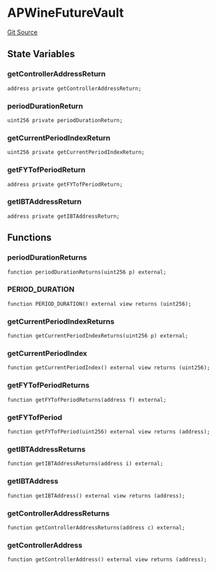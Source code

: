 # APWineFutureVault
[Git Source](https://github.com/Swivel-Finance/illuminate/blob/7162e4822e4bbebd99b67c43e703ecedf92a2138/src/mocks/APWineFutureVault.sol)


## State Variables
### getControllerAddressReturn

```solidity
address private getControllerAddressReturn;
```


### periodDurationReturn

```solidity
uint256 private periodDurationReturn;
```


### getCurrentPeriodIndexReturn

```solidity
uint256 private getCurrentPeriodIndexReturn;
```


### getFYTofPeriodReturn

```solidity
address private getFYTofPeriodReturn;
```


### getIBTAddressReturn

```solidity
address private getIBTAddressReturn;
```


## Functions
### periodDurationReturns


```solidity
function periodDurationReturns(uint256 p) external;
```

### PERIOD_DURATION


```solidity
function PERIOD_DURATION() external view returns (uint256);
```

### getCurrentPeriodIndexReturns


```solidity
function getCurrentPeriodIndexReturns(uint256 p) external;
```

### getCurrentPeriodIndex


```solidity
function getCurrentPeriodIndex() external view returns (uint256);
```

### getFYTofPeriodReturns


```solidity
function getFYTofPeriodReturns(address f) external;
```

### getFYTofPeriod


```solidity
function getFYTofPeriod(uint256) external view returns (address);
```

### getIBTAddressReturns


```solidity
function getIBTAddressReturns(address i) external;
```

### getIBTAddress


```solidity
function getIBTAddress() external view returns (address);
```

### getControllerAddressReturns


```solidity
function getControllerAddressReturns(address c) external;
```

### getControllerAddress


```solidity
function getControllerAddress() external view returns (address);
```

